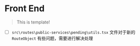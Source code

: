 # Front End

> This is template!

- [ ] `src\routes\public-services\pending\utils.tsx` 文件对于新的 `RouteObject` 有些问题，需要进行解决处理
